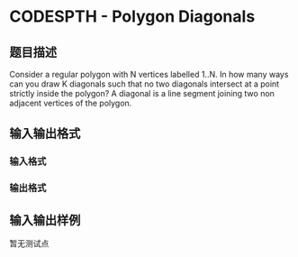# CODESPTH - Polygon Diagonals

## 题目描述

Consider a regular polygon with N vertices labelled 1..N. In how many ways can you draw K diagonals such that no two diagonals intersect at a point strictly inside the polygon? A diagonal is a line segment joining two non adjacent vertices of the polygon.

## 输入输出格式

### 输入格式

### 输出格式

## 输入输出样例

暂无测试点

